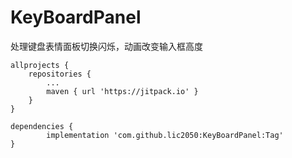 # KeyBoardPanel
处理键盘表情面板切换闪烁，动画改变输入框高度

	allprojects {
		repositories {
			...
			maven { url 'https://jitpack.io' }
		}
	}
	
 	dependencies {
	        implementation 'com.github.lic2050:KeyBoardPanel:Tag'
	}
